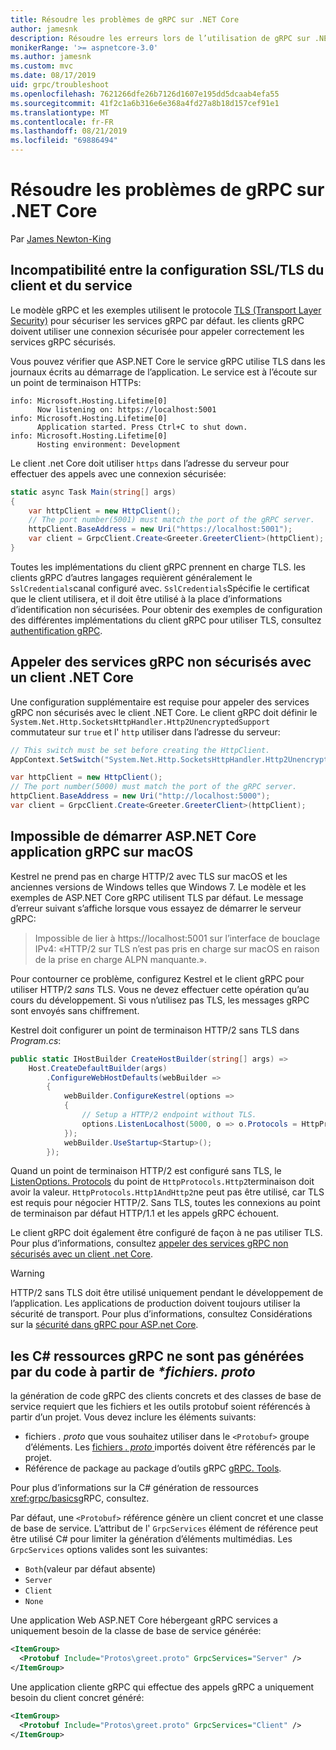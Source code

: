 ```yaml
---
title: Résoudre les problèmes de gRPC sur .NET Core
author: jamesnk
description: Résoudre les erreurs lors de l’utilisation de gRPC sur .NET Core.
monikerRange: '>= aspnetcore-3.0'
ms.author: jamesnk
ms.custom: mvc
ms.date: 08/17/2019
uid: grpc/troubleshoot
ms.openlocfilehash: 7621266dfe26b7126d1607e195dd5dcaab4efa55
ms.sourcegitcommit: 41f2c1a6b316e6e368a4fd27a8b18d157cef91e1
ms.translationtype: MT
ms.contentlocale: fr-FR
ms.lasthandoff: 08/21/2019
ms.locfileid: "69886494"
---
```

# <a name="troubleshoot-grpc-on-net-core"></a>Résoudre les problèmes de gRPC sur .NET Core

Par [James Newton-King](https://twitter.com/jamesnk)

## <a name="mismatch-between-client-and-service-ssltls-configuration"></a>Incompatibilité entre la configuration SSL/TLS du client et du service

Le modèle gRPC et les exemples utilisent le protocole [TLS (Transport Layer Security)](https://tools.ietf.org/html/rfc5246) pour sécuriser les services gRPC par défaut. les clients gRPC doivent utiliser une connexion sécurisée pour appeler correctement les services gRPC sécurisés.

Vous pouvez vérifier que ASP.NET Core le service gRPC utilise TLS dans les journaux écrits au démarrage de l’application. Le service est à l’écoute sur un point de terminaison HTTPs:

```
info: Microsoft.Hosting.Lifetime[0]
      Now listening on: https://localhost:5001
info: Microsoft.Hosting.Lifetime[0]
      Application started. Press Ctrl+C to shut down.
info: Microsoft.Hosting.Lifetime[0]
      Hosting environment: Development
```

Le client .net Core doit utiliser `https` dans l’adresse du serveur pour effectuer des appels avec une connexion sécurisée:

```csharp
static async Task Main(string[] args)
{
    var httpClient = new HttpClient();
    // The port number(5001) must match the port of the gRPC server.
    httpClient.BaseAddress = new Uri("https://localhost:5001");
    var client = GrpcClient.Create<Greeter.GreeterClient>(httpClient);
}
```

Toutes les implémentations du client gRPC prennent en charge TLS. les clients gRPC d’autres langages requièrent généralement le `SslCredentials`canal configuré avec. `SslCredentials`Spécifie le certificat que le client utilisera, et il doit être utilisé à la place d’informations d’identification non sécurisées. Pour obtenir des exemples de configuration des différentes implémentations du client gRPC pour utiliser TLS, consultez [authentification gRPC](https://www.grpc.io/docs/guides/auth/).

## <a name="call-insecure-grpc-services-with-net-core-client"></a>Appeler des services gRPC non sécurisés avec un client .NET Core

Une configuration supplémentaire est requise pour appeler des services gRPC non sécurisés avec le client .NET Core. Le client gRPC doit définir le `System.Net.Http.SocketsHttpHandler.Http2UnencryptedSupport` commutateur sur `true` et l' `http` utiliser dans l’adresse du serveur:

```csharp
// This switch must be set before creating the HttpClient.
AppContext.SetSwitch("System.Net.Http.SocketsHttpHandler.Http2UnencryptedSupport", true);

var httpClient = new HttpClient();
// The port number(5000) must match the port of the gRPC server.
httpClient.BaseAddress = new Uri("http://localhost:5000");
var client = GrpcClient.Create<Greeter.GreeterClient>(httpClient);
```

## <a name="unable-to-start-aspnet-core-grpc-app-on-macos"></a>Impossible de démarrer ASP.NET Core application gRPC sur macOS

Kestrel ne prend pas en charge HTTP/2 avec TLS sur macOS et les anciennes versions de Windows telles que Windows 7. Le modèle et les exemples de ASP.NET Core gRPC utilisent TLS par défaut. Le message d’erreur suivant s’affiche lorsque vous essayez de démarrer le serveur gRPC:

> Impossible de lier à https://localhost:5001 sur l’interface de bouclage IPv4: «HTTP/2 sur TLS n’est pas pris en charge sur macOS en raison de la prise en charge ALPN manquante.».

Pour contourner ce problème, configurez Kestrel et le client gRPC pour utiliser HTTP/2 *sans* TLS. Vous ne devez effectuer cette opération qu’au cours du développement. Si vous n’utilisez pas TLS, les messages gRPC sont envoyés sans chiffrement.

Kestrel doit configurer un point de terminaison HTTP/2 sans TLS dans *Program.cs*:

```csharp
public static IHostBuilder CreateHostBuilder(string[] args) =>
    Host.CreateDefaultBuilder(args)
        .ConfigureWebHostDefaults(webBuilder =>
        {
            webBuilder.ConfigureKestrel(options =>
            {
                // Setup a HTTP/2 endpoint without TLS.
                options.ListenLocalhost(5000, o => o.Protocols = HttpProtocols.Http2);
            });
            webBuilder.UseStartup<Startup>();
        });
```

Quand un point de terminaison HTTP/2 est configuré sans TLS, le [ListenOptions. Protocols](xref:fundamentals/servers/kestrel#listenoptionsprotocols) du point de `HttpProtocols.Http2`terminaison doit avoir la valeur. `HttpProtocols.Http1AndHttp2`ne peut pas être utilisé, car TLS est requis pour négocier HTTP/2. Sans TLS, toutes les connexions au point de terminaison par défaut HTTP/1.1 et les appels gRPC échouent.

Le client gRPC doit également être configuré de façon à ne pas utiliser TLS. Pour plus d’informations, consultez [appeler des services gRPC non sécurisés avec un client .net Core](#call-insecure-grpc-services-with-net-core-client).

> [!WARNING]
> HTTP/2 sans TLS doit être utilisé uniquement pendant le développement de l’application. Les applications de production doivent toujours utiliser la sécurité de transport. Pour plus d’informations, consultez Considérations sur la [sécurité dans gRPC pour ASP.net Core](xref:grpc/security#transport-security).

## <a name="grpc-c-assets-are-not-code-generated-from-proto-files"></a>les C# ressources gRPC ne sont pas générées par du code à partir de  *\*fichiers. proto*

la génération de code gRPC des clients concrets et des classes de base de service requiert que les fichiers et les outils protobuf soient référencés à partir d’un projet. Vous devez inclure les éléments suivants:

* fichiers *. proto* que vous souhaitez utiliser dans le `<Protobuf>` groupe d’éléments. Les [fichiers *. proto* ](https://developers.google.com/protocol-buffers/docs/proto3#importing-definitions) importés doivent être référencés par le projet.
* Référence de package au package d’outils gRPC [gRPC. Tools](https://www.nuget.org/packages/Grpc.Tools/).

Pour plus d’informations sur la C# génération de ressources <xref:grpc/basics>gRPC, consultez.

Par défaut, une `<Protobuf>` référence génère un client concret et une classe de base de service. L’attribut de l' `GrpcServices` élément de référence peut être utilisé C# pour limiter la génération d’éléments multimédias. Les `GrpcServices` options valides sont les suivantes:

* `Both`(valeur par défaut absente)
* `Server`
* `Client`
* `None`

Une application Web ASP.NET Core hébergeant gRPC services a uniquement besoin de la classe de base de service générée:

```xml
<ItemGroup>
  <Protobuf Include="Protos\greet.proto" GrpcServices="Server" />
</ItemGroup>
```

Une application cliente gRPC qui effectue des appels gRPC a uniquement besoin du client concret généré:

```xml
<ItemGroup>
  <Protobuf Include="Protos\greet.proto" GrpcServices="Client" />
</ItemGroup>
```
